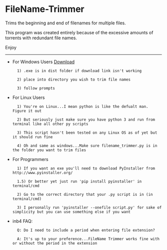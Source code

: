 # FileName-Trimmer
Trims the beginning and end of filenames for multiple files. 

This program was created entirely because of the excessive amounts of torrents with redundant file names. 

Enjoy
************************************************************
- For Windows Users [Download](https://github.com/Novaki92/FileName-Trimmer/raw/master/dist/filename_trimmer.exe)

        1) .exe is in dist folder if download link isn't working

        2) place into directory you wish to trim file names

        3) follow prompts

    
- For Linux Users

        1) You're on Linux...I mean python is like the defualt man. Figure it out 

        2) But seriously just make sure you have python 3 and run from terminal like all other py scripts

        3) This script hasn't been tested on any Linux OS as of yet but it should run fine

        4) Oh and same as windows...Make sure filename_trimmer.py is in the folder you want to trim files
    
 
- For Programmers

        1) If you want an exe you'll need to download PyInstaller from http://www.pyinstaller.org/ 
        
        1.5) Or better yet just run 'pip install pyinstaller' in terminal/cmd

        2) Go to the correct directory that your .py script is in (in terminal/cmd)

        3) I personally run 'pyinstaller --onefile script.py' for sake of simplicity but you can use something else if you want

- inb4 FAQ:

        Q: Do I need to include a period when entering file extension?

        A: It's up to your preference...FileName Trimmer works fine with or without the period in the extension
